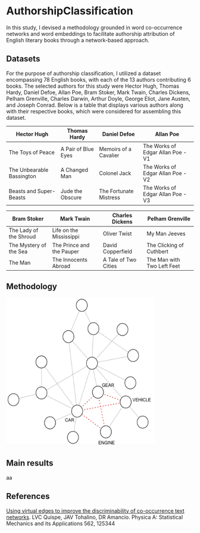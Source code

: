 # AuthorshipClassification
In this study, I devised a methodology grounded in word co-occurrence networks and word embeddings to facilitate authorship attribution of English literary books through a network-based approach.

## Datasets
For the purpose of authorship classification, I utilized a dataset encompassing 78 English books, with each of the 13 authors contributing 6 books. The selected authors for this study were Hector Hugh, Thomas Hardy, Daniel Defoe, Allan Poe, Bram Stoker, Mark Twain, Charles Dickens, Pelham Grenville, Charles Darwin, Arthur Doyle, George Eliot, Jane Austen, and Joseph Conrad. Below is a table that displays various authors along with their respective books, which were considered for assembling this dataset.

Hector Hugh | Thomas Hardy  | Daniel Defoe | Allan Poe |
|---- | ---- | --- | --- |
| The Toys of Peace  | A Pair of Blue Eyes  | Memoirs of a Cavalier |  The Works of Edgar Allan Poe - V1 
| The Unbearable Bassington   | A Changed Man  | Colonel Jack  |  The Works of Edgar Allan Poe - V2 
|  Beasts and Super-Beasts  | Jude the Obscure  | The Fortunate Mistress |  The Works of Edgar Allan Poe - V3 

Bram Stoker |  Mark Twain  | Charles Dickens | Pelham Grenville |
|---- | ---- | --- | --- |
| The Lady of the Shroud  | Life on the Mississippi |  Oliver Twist |   My Man Jeeves
| The Mystery of the Sea | The Prince and the Pauper | David Copperfield |  The Clicking of Cuthbert 
| The Man | The Innocents Abroad | A Tale of Two Cities  | The Man with Two Left Feet 


 

## Methodology

<img src="network_example.png" width="400" height="400">

## Main results
aa

## References
[Using virtual edges to improve the discriminability of co-occurrence text networks](https://www.sciencedirect.com/science/article/pii/S037843712030707X). LVC Quispe, JAV Tohalino, DR Amancio. Physica A: Statistical Mechanics and its Applications 562, 125344
